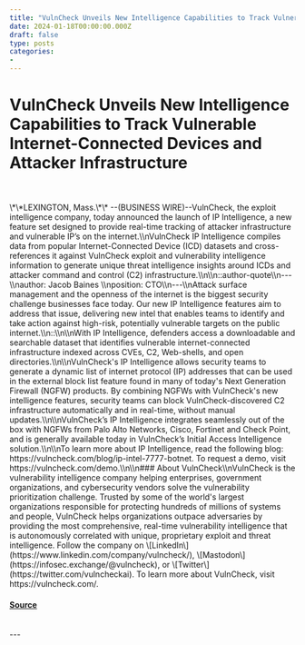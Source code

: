 ```yaml
---
title: "VulnCheck Unveils New Intelligence Capabilities to Track Vulnerable Internet-Connected Devices and Attacker Infrastructure"
date: 2024-01-18T00:00:00.000Z
draft: false
type: posts
categories: 
- 
---
```

# VulnCheck Unveils New Intelligence Capabilities to Track Vulnerable Internet-Connected Devices and Attacker Infrastructure

<br/>

<br/>
\*\*LEXINGTON, Mass.\*\* --(BUSINESS WIRE)--VulnCheck, the exploit intelligence company, today announced the launch of IP Intelligence, a new feature set designed to provide real-time tracking of attacker infrastructure and vulnerable IP’s on the internet.\\nVulnCheck IP Intelligence compiles data from popular Internet-Connected Device (ICD) datasets and cross-references it against VulnCheck exploit and vulnerability intelligence information to generate unique threat intelligence insights around ICDs and attacker command and control (C2) infrastructure.\\n\\n::author-quote\\n---\\nauthor: Jacob Baines \\nposition: CTO\\n---\\nAttack surface management and the openness of the internet is the biggest security challenge businesses face today. Our new IP Intelligence features aim to address that issue, delivering new intel that enables teams to identify and take action against high-risk, potentially vulnerable targets on the public internet.\\n::\\n\\nWith IP Intelligence, defenders access a downloadable and searchable dataset that identifies vulnerable internet-connected infrastructure indexed across CVEs, C2, Web-shells, and open directories.\\n\\nVulnCheck's IP Intelligence allows security teams to generate a dynamic list of internet protocol (IP) addresses that can be used in the external block list feature found in many of today's Next Generation Firewall (NGFW) products. By combining NGFWs with VulnCheck's new intelligence features, security teams can block VulnCheck-discovered C2 infrastructure automatically and in real-time, without manual updates.\\n\\nVulnCheck’s IP Intelligence integrates seamlessly out of the box with NGFWs from Palo Alto Networks, Cisco, Fortinet and Check Point, and is generally available today in VulnCheck’s Initial Access Intelligence solution.\\n\\nTo learn more about IP Intelligence, read the following blog: https://vulncheck.com/blog/ip-intel-7777-botnet. To request a demo, visit https://vulncheck.com/demo.\\n\\n### About VulnCheck\\nVulnCheck is the vulnerability intelligence company helping enterprises, government organizations, and cybersecurity vendors solve the vulnerability prioritization challenge. Trusted by some of the world's largest organizations responsible for protecting hundreds of millions of systems and people, VulnCheck helps organizations outpace adversaries by providing the most comprehensive, real-time vulnerability intelligence that is autonomously correlated with unique, proprietary exploit and threat intelligence. Follow the company on \[LinkedIn\](https://www.linkedin.com/company/vulncheck/), \[Mastodon\](https://infosec.exchange/@vulncheck), or \[Twitter\](https://twitter.com/vulncheckai). To learn more about VulnCheck, visit https://vulncheck.com/.

#### [Source](https://vulncheck.com/blog/iot)

<br/>
---

